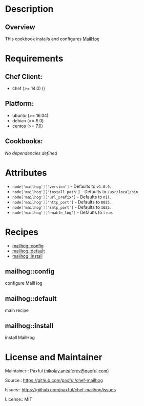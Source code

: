# Description

## Overview

This cookbook installs and configures [MailHog](https://github.com/mailhog/MailHog)

# Requirements


## Chef Client:

* chef (>= 14.0) ()

## Platform:

* ubuntu (>= 16.04)
* debian (>= 9.0)
* centos (>= 7.0)

## Cookbooks:

*No dependencies defined*

# Attributes

* `node['mailhog']['version']` -  Defaults to `v1.0.0`.
* `node['mailhog']['install_path']` -  Defaults to `/usr/local/bin`.
* `node['mailhog']['url_prefix']` -  Defaults to `nil`.
* `node['mailhog']['http_port']` -  Defaults to `8025`.
* `node['mailhog']['smtp_port']` -  Defaults to `1025`.
* `node['mailhog']['enable_log']` -  Defaults to `true`.

# Recipes

* [mailhog::config](#mailhogconfig)
* [mailhog::default](#mailhogdefault)
* [mailhog::install](#mailhoginstall)

## mailhog::config

configure MailHog

## mailhog::default

main recipe

## mailhog::install

install MailHog

# License and Maintainer

Maintainer:: Paxful (<nikolay.antsiferov@paxful.com>)

Source:: https://github.com/paxful/chef-mailhog

Issues:: https://github.com/paxful/chef-mailhog/issues

License:: MIT
